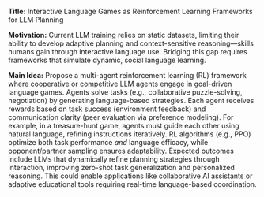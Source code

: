 **Title:** Interactive Language Games as Reinforcement Learning Frameworks for LLM Planning  

**Motivation:** Current LLM training relies on static datasets, limiting their ability to develop adaptive planning and context-sensitive reasoning—skills humans gain through interactive language use. Bridging this gap requires frameworks that simulate dynamic, social language learning.  

**Main Idea:** Propose a multi-agent reinforcement learning (RL) framework where cooperative or competitive LLM agents engage in goal-driven language games. Agents solve tasks (e.g., collaborative puzzle-solving, negotiation) by generating language-based strategies. Each agent receives rewards based on task success (environment feedback) and communication clarity (peer evaluation via preference modeling). For example, in a treasure-hunt game, agents must guide each other using natural language, refining instructions iteratively. RL algorithms (e.g., PPO) optimize both task performance *and* language efficacy, while opponent/partner sampling ensures adaptability. Expected outcomes include LLMs that dynamically refine planning strategies through interaction, improving zero-shot task generalization and personalized reasoning. This could enable applications like collaborative AI assistants or adaptive educational tools requiring real-time language-based coordination.
